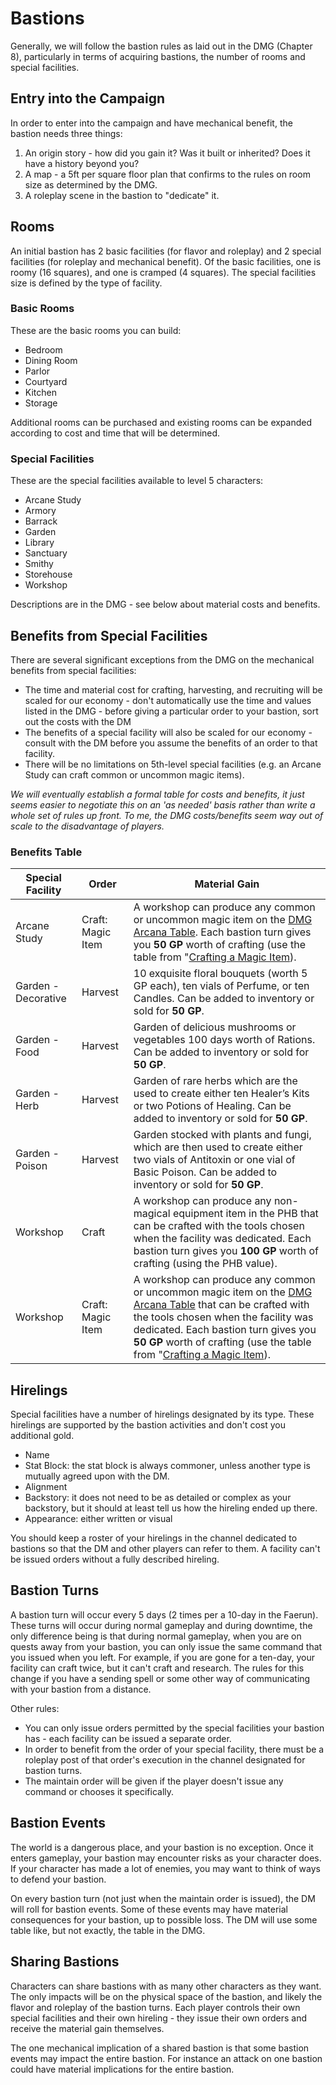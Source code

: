 # Bastions
Generally, we will follow the bastion rules as laid out in the DMG (Chapter 8), particularly in terms of acquiring bastions, the number of rooms and special facilities.

## Entry into the Campaign
In order to enter into the campaign and have mechanical benefit, the bastion needs three things:

1. An origin story - how did you gain it? Was it built or inherited? Does it have a history beyond you?
2. A map - a 5ft per square floor plan that confirms to the rules on room size as determined by the DMG.
3. A roleplay scene in the bastion to "dedicate" it.

## Rooms
An initial bastion has 2 basic facilities (for flavor and roleplay) and 2 special facilities (for roleplay and mechanical benefit). Of the basic facilities, one is roomy (16 squares), and one is cramped (4 squares). The special facilities size is defined by the type of facility.

### Basic Rooms

These are the basic rooms you can build:

- Bedroom
- Dining Room
- Parlor
- Courtyard
- Kitchen
- Storage

Additional rooms can be purchased and existing rooms can be expanded according to cost and time that will be determined.

### Special Facilities

These are the special facilities available to level 5 characters:
- Arcane Study
- Armory
- Barrack
- Garden
- Library
- Sanctuary
- Smithy
- Storehouse
- Workshop

Descriptions are in the DMG - see below about material costs and benefits.

## Benefits from Special Facilities

There are several significant exceptions from the DMG on the mechanical benefits from special facilities:

- The time and material cost for crafting, harvesting, and recruiting will be scaled for our economy - don't automatically use the time and values listed in the DMG - before giving a particular order to your bastion, sort out the costs with the DM
- The benefits of a special facility will also be scaled for our economy - consult with the DM before you assume the benefits of an order to that facility.
- There will be no limitations on 5th-level special facilities (e.g. an Arcane Study can craft common or uncommon magic items).

*We will eventually establish a formal table for costs and benefits, it just seems easier to negotiate this on an 'as needed' basis rather than write a whole set of rules up front. To me, the DMG costs/benefits seem way out of scale to the disadvantage of players.*

### Benefits Table
| Special Facility| Order | Material Gain |
|-----|-----|-----|
| Arcane Study | Craft: Magic Item | A workshop can produce any common or uncommon magic item on the [DMG Arcana Table](https://www.dndbeyond.com/sources/dnd/dmg-2024/random-magic-items#ArcanaTables). Each bastion turn gives you **50 GP** worth of crafting (use the table from "[Crafting a Magic Item](../downtime/#crafting-magic-items)). |
| Garden - Decorative | Harvest | 10 exquisite floral bouquets (worth 5 GP each), ten vials of Perfume, or ten Candles. Can be added to inventory or sold for **50 GP**. |
| Garden - Food | Harvest | Garden of delicious mushrooms or vegetables	100 days worth of Rations. Can be added to inventory or sold for **50 GP**. |
| Garden - Herb | Harvest | Garden of rare herbs which are the used to create either ten Healer’s Kits or two Potions of Healing. Can be added to inventory or sold for **50 GP**. |
| Garden - Poison | Harvest | Garden stocked with plants and fungi, which are then used to create either two vials of Antitoxin or one vial of Basic Poison. Can be added to inventory or sold for **50 GP**. |
| Workshop | Craft | A workshop can produce any non-magical equipment item in the PHB that can be crafted with the tools chosen when the facility was dedicated. Each bastion turn gives you **100 GP** worth of crafting (using the PHB value). |
| Workshop | Craft: Magic Item | A workshop can produce any common or uncommon magic item on the [DMG Arcana Table](https://www.dndbeyond.com/sources/dnd/dmg-2024/random-magic-items#ArcanaTables) that can be crafted with the tools chosen when the facility was dedicated. Each bastion turn gives you **50 GP** worth of crafting (use the table from "[Crafting a Magic Item](../downtime/#crafting-magic-items)). |

## Hirelings
Special facilities have a number of hirelings designated by its type. These hirelings are supported by the bastion activities and don't cost you additional gold.

- Name
- Stat Block: the stat block is always commoner, unless another type is mutually agreed upon with the DM.
- Alignment
- Backstory: it does not need to be as detailed or complex as your backstory, but it should at least tell us how the hireling ended up there.
- Appearance: either written or visual

You should keep a roster of your hirelings in the channel dedicated to bastions so that the DM and other players can refer to them. A facility can't be issued orders without a fully described hireling.

## Bastion Turns
A bastion turn will occur every 5 days (2 times per a 10-day in the Faerun). These turns will occur during normal gameplay and during downtime, the only difference being is that during normal gameplay, when you are on quests away from your bastion, you can only issue the same command that you issued when you left. For example, if you are gone for a ten-day, your facility can craft twice, but it can't craft and research. The rules for this change if you have a sending spell or some other way of communicating with your bastion from a distance.

Other rules:

- You can only issue orders permitted by the special facilities your bastion has - each facility can be issued a separate order.
- In order to benefit from the order of your special facility, there must be a roleplay post of that order's execution in the channel designated for bastion turns.
- The maintain order will be given if the player doesn't issue any command or chooses it specifically.

## Bastion Events
The world is a dangerous place, and your bastion is no exception. Once it enters gameplay, your bastion may encounter risks as your character does. If your character has made a lot of enemies, you may want to think of ways to defend your bastion.

On every bastion turn (not just when the maintain order is issued), the DM will roll for bastion events. Some of these events may have material consequences for your bastion, up to possible loss. The DM will use some table like, but not exactly, the table in the DMG.

## Sharing Bastions
Characters can share bastions with as many other characters as they want. The only impacts will be on the physical space of the bastion, and likely the flavor and roleplay of the bastion turns. Each player controls their own special facilities and their own hireling - they issue their own orders and receive the material gain themselves.

The one mechanical implication of a shared bastion is that some bastion events may impact the entire bastion. For instance an attack on one bastion could have material implications for the entire bastion.

